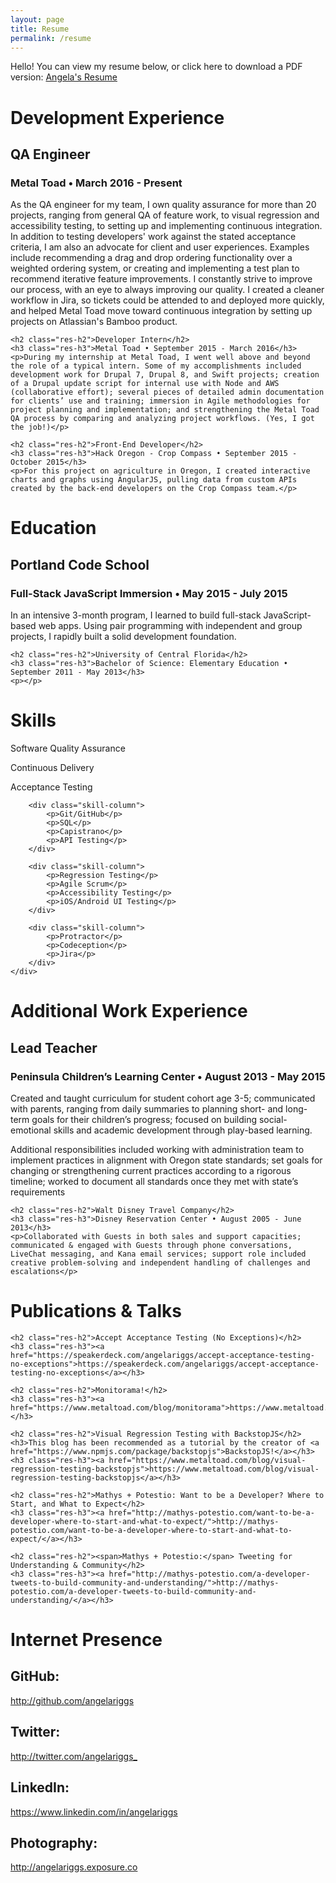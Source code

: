 ```yaml
---
layout: page
title: Resume
permalink: /resume
---
```


<div>
	<p>Hello! You can view my resume below, or click here to download a PDF version:
<a class='res-link' href="/angela-riggs-resume.pdf" target="_blank">Angela's Resume</a></p>
</div>

<div>
	<h1 class="res-sec-title">Development Experience</h1>
	<h2 class="res-h2">QA Engineer</h2>
	<h3 class="res-h3">Metal Toad • March 2016 - Present</h3>
	<p>As the QA engineer for my team, I own quality assurance for more than 20 projects, ranging from general QA of feature work, to visual regression and accessibility testing, to setting up and implementing continuous integration. In addition to testing developers' work against the stated acceptance criteria, I am also an advocate for client and user experiences. Examples include recommending a drag and drop ordering functionality over a weighted ordering system, or creating and implementing a test plan to recommend iterative feature improvements. I constantly strive to improve our process, with an eye to always improving our quality. I created a cleaner workflow in Jira, so tickets could be attended to and deployed more quickly, and helped Metal Toad move toward continuous integration by setting up projects on Atlassian's Bamboo product.</p>

	<h2 class="res-h2">Developer Intern</h2>
	<h3 class="res-h3">Metal Toad • September 2015 - March 2016</h3>
	<p>During my internship at Metal Toad, I went well above and beyond the role of a typical intern. Some of my accomplishments included development work for Drupal 7, Drupal 8, and Swift projects; creation of a Drupal update script for internal use with Node and AWS (collaborative effort); several pieces of detailed admin documentation for clients’ use and training; immersion in Agile methodologies for project planning and implementation; and strengthening the Metal Toad QA process by comparing and analyzing project workflows. (Yes, I got the job!)</p>

	<h2 class="res-h2">Front-End Developer</h2>
	<h3 class="res-h3">Hack Oregon - Crop Compass • September 2015 - October 2015</h3>
	<p>For this project on agriculture in Oregon, I created interactive charts and graphs using AngularJS, pulling data from custom APIs created by the back-end developers on the Crop Compass team.</p>
</div>

<div>
	<h1 class="res-sec-title">Education</h1>
	<h2 class="res-h2">Portland Code School</h2>
	<h3 class="res-h3">Full-Stack JavaScript Immersion • May 2015 - July 2015</h3>
	<p>In an intensive 3-month program, I learned to build full-stack JavaScript-based web apps. Using pair programming with independent and group projects, I rapidly built a solid development foundation.</p>

	<h2 class="res-h2">University of Central Florida</h2>
	<h3 class="res-h3">Bachelor of Science: Elementary Education • September 2011 - May 2013</h3>
	<p></p>
</div>

<div>
	<h1 class="res-sec-title">Skills</h1>
	<div class="skill-list">
		<div class="skill-column">
			<p>Software Quality Assurance</p>
			<p>Continuous Delivery</p>
			<p>Acceptance Testing</p>
		</div>

		<div class="skill-column">
			<p>Git/GitHub</p>
			<p>SQL</p>
			<p>Capistrano</p>
			<p>API Testing</p>
		</div>

		<div class="skill-column">
			<p>Regression Testing</p>
			<p>Agile Scrum</p>
			<p>Accessibility Testing</p>
			<p>iOS/Android UI Testing</p>
		</div>

		<div class="skill-column">
			<p>Protractor</p>
			<p>Codeception</p>
			<p>Jira</p>
		</div>
	</div>
</div>

<div>
	<h1 class="res-sec-title">Additional Work Experience</h1>
	<h2 class="res-h2">Lead Teacher</h2>
	<h3 class="res-h3">Peninsula Children’s Learning Center • August 2013 - May 2015</h3>
	<p>Created and taught curriculum for student cohort age 3-5; communicated with parents, ranging from daily summaries to planning short- and long-term goals for their children’s progress; focused on building social-emotional skills and academic development through play-based learning.</p>
	<p>Additional responsibilities included working with administration team to implement practices in alignment with Oregon state standards; set goals for changing or strengthening current practices according to a rigorous timeline; worked to document all standards once they met with state’s requirements</p>

	<h2 class="res-h2">Walt Disney Travel Company</h2>
	<h3 class="res-h3">Disney Reservation Center • August 2005 - June 2013</h3>
	<p>Collaborated with Guests in both sales and support capacities; communicated & engaged with Guests through phone conversations, LiveChat messaging, and Kana email services; support role included creative problem-solving and independent handling of challenges and escalations</p>
</div>

<div>
	<h1 class="res-sec-title">Publications & Talks</h1>

	<h2 class="res-h2">Accept Acceptance Testing (No Exceptions)</h2>
	<h3 class="res-h3"><a href="https://speakerdeck.com/angelariggs/accept-acceptance-testing-no-exceptions">https://speakerdeck.com/angelariggs/accept-acceptance-testing-no-exceptions</a></h3>

	<h2 class="res-h2">Monitorama!</h2>
	<h3 class="res-h3"><a href="https://www.metaltoad.com/blog/monitorama">https://www.metaltoad.com/blog/monitorama</a></h3>

	<h2 class="res-h2">Visual Regression Testing with BackstopJS</h2>
	<h3>This blog has been recommended as a tutorial by the creator of <a href="https://www.npmjs.com/package/backstopjs">BackstopJS!</a></h3>
	<h3 class="res-h3"><a href="https://www.metaltoad.com/blog/visual-regression-testing-backstopjs">https://www.metaltoad.com/blog/visual-regression-testing-backstopjs</a></h3>

	<h2 class="res-h2">Mathys + Potestio: Want to be a Developer? Where to Start, and What to Expect</h2>
	<h3 class="res-h3"><a href="http://mathys-potestio.com/want-to-be-a-developer-where-to-start-and-what-to-expect/">http://mathys-potestio.com/want-to-be-a-developer-where-to-start-and-what-to-expect/</a></h3>

	<h2 class="res-h2"><span>Mathys + Potestio:</span> Tweeting for Understanding & Community</h2>
	<h3 class="res-h3"><a href="http://mathys-potestio.com/a-developer-tweets-to-build-community-and-understanding/">http://mathys-potestio.com/a-developer-tweets-to-build-community-and-understanding/</a></h3>
</div>

<div>
	<h1 class="res-sec-title" id="internet-pres">Internet Presence</h1>
	<h2 class="res-h2">GitHub:</h2><a href="http://github.com/angelariggs" class="internet-pres-link">http://github.com/angelariggs</a>
	<h2 class="res-h2">Twitter:</h2><a href="http://twitter.com/angelariggs_" class="internet-pres-link">http://twitter.com/angelariggs_</a>
	<h2 class="res-h2">LinkedIn:</h2><a href="https://www.linkedin.com/in/angelariggs" class="internet-pres-link">https://www.linkedin.com/in/angelariggs</a>
	<h2 class="res-h2">Photography:</h2><a href="http://angelariggs.exposure.co" class="internet-pres-link">http://angelariggs.exposure.co</a>
</div>
